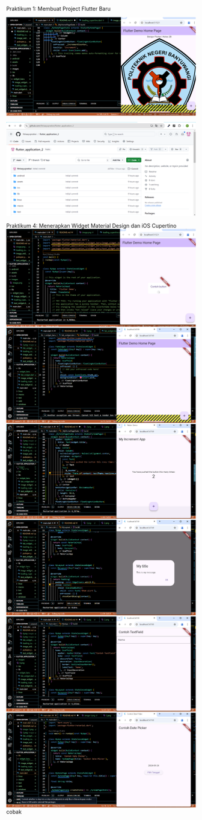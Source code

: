 Praktikum 1: Membuat Project Flutter Baru

![Menerapkan Widget Dasar](images/1.png)

![Praktikum 2 Git Hub](images/6.png)

Praktikum 4: Menerapkan Widget Material Design dan iOS Cupertino
![Langkah 1: Cupertino Button dan Loading Bar](images/2.png)
![Langkah 2: Floating Action Button (FAB)](images/3.png)
![Langkah 3: Scaffold Widget](images/4.png)
![Langkah 4: Dialog Widget](images/5.png)
![Langkah 5: Input dan Selection Widget](image.png)
![Langkah 6: Date and Time Pickers](image-2.png)
cobak
